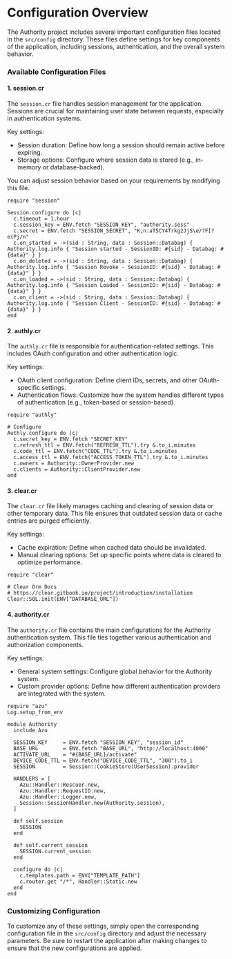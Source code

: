 # Configuration Overview

The Authority project includes several important configuration files located in the `src/config` directory. These files define settings for key components of the application, including sessions, authentication, and the overall system behavior.

### Available Configuration Files

#### 1. session.cr

The `session.cr` file handles session management for the application. Sessions are crucial for maintaining user state between requests, especially in authentication systems.

Key settings:

* Session duration: Define how long a session should remain active before expiring.
* Storage options: Configure where session data is stored (e.g., in-memory or database-backed).

You can adjust session behavior based on your requirements by modifying this file.

```crystal
require "session"

Session.configure do |c|
  c.timeout = 1.hour
  c.session_key = ENV.fetch "SESSION_KEY", "authority.sess"
  c.secret = ENV.fetch "SESSION_SECRET", "K,n:aT5CY4Trkg2JjS\e/?F[?e(Pj/n"
  c.on_started = ->(sid : String, data : Session::Databag) { Authority.log.info { "Session started - SessionID: #{sid} - Databag: #{data}" } }
  c.on_deleted = ->(sid : String, data : Session::Databag) { Authority.log.info { "Session Revoke - SessionID: #{sid} - Databag: #{data}" } }
  c.on_loaded = ->(sid : String, data : Session::Databag) { Authority.log.info { "Session Loaded - SessionID: #{sid} - Databag: #{data}" } }
  c.on_client = ->(sid : String, data : Session::Databag) { Authority.log.info { "Session Client - SessionID: #{sid} - Databag: #{data}" } }
end
```

#### 2. authly.cr

The `authly.cr` file is responsible for authentication-related settings. This includes OAuth configuration and other authentication logic.

Key settings:

* OAuth client configuration: Define client IDs, secrets, and other OAuth-specific settings.
* Authentication flows: Customize how the system handles different types of authentication (e.g., token-based or session-based).

```crystal
require "authly"

# Configure
Authly.configure do |c|
  c.secret_key = ENV.fetch "SECRET_KEY"
  c.refresh_ttl = ENV.fetch("REFRESH_TTL").try &.to_i.minutes
  c.code_ttl = ENV.fetch("CODE_TTL").try &.to_i.minutes
  c.access_ttl = ENV.fetch("ACCESS_TOKEN_TTL").try &.to_i.minutes
  c.owners = Authority::OwnerProvider.new
  c.clients = Authority::ClientProvider.new
end
```

#### 3. clear.cr

The `clear.cr` file likely manages caching and clearing of session data or other temporary data. This file ensures that outdated session data or cache entries are purged efficiently.

Key settings:

* Cache expiration: Define when cached data should be invalidated.
* Manual clearing options: Set up specific points where data is cleared to optimize performance.

```crystal
require "clear"

# Clear Orm Docs
# https://clear.gitbook.io/project/introduction/installation
Clear::SQL.init(ENV["DATABASE_URL"])
```

#### 4. authority.cr

The `authority.cr` file contains the main configurations for the Authority authentication system. This file ties together various authentication and authorization components.

Key settings:

* General system settings: Configure global behavior for the Authority system.
* Custom provider options: Define how different authentication providers are integrated with the system.

```crystal
require "azu"
Log.setup_from_env

module Authority
  include Azu

  SESSION_KEY     = ENV.fetch "SESSION_KEY", "session_id"
  BASE_URL        = ENV.fetch "BASE_URL", "http://localhost:4000"
  ACTIVATE_URL    = "#{BASE_URL}/activate"
  DEVICE_CODE_TTL = ENV.fetch("DEVICE_CODE_TTL", "300").to_i
  SESSION         = Session::CookieStore(UserSession).provider

  HANDLERS = [
    Azu::Handler::Rescuer.new,
    Azu::Handler::RequestID.new,
    Azu::Handler::Logger.new,
    Session::SessionHandler.new(Authority.session),
  ]

  def self.session
    SESSION
  end

  def self.current_session
    SESSION.current_session
  end

  configure do |c|
    c.templates.path = ENV["TEMPLATE_PATH"]
    c.router.get "/*", Handler::Static.new
  end
end

```

### Customizing Configuration

To customize any of these settings, simply open the corresponding configuration file in the `src/config` directory and adjust the necessary parameters. Be sure to restart the application after making changes to ensure that the new configurations are applied.
